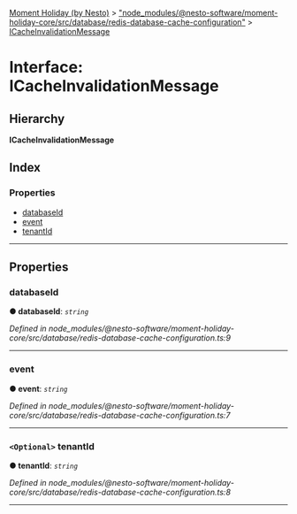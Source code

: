 [Moment Holiday (by Nesto)](../README.md) > ["node_modules/@nesto-software/moment-holiday-core/src/database/redis-database-cache-configuration"](../modules/_node_modules__nesto_software_moment_holiday_core_src_database_redis_database_cache_configuration_.md) > [ICacheInvalidationMessage](../interfaces/_node_modules__nesto_software_moment_holiday_core_src_database_redis_database_cache_configuration_.icacheinvalidationmessage.md)

# Interface: ICacheInvalidationMessage

## Hierarchy

**ICacheInvalidationMessage**

## Index

### Properties

* [databaseId](_node_modules__nesto_software_moment_holiday_core_src_database_redis_database_cache_configuration_.icacheinvalidationmessage.md#databaseid)
* [event](_node_modules__nesto_software_moment_holiday_core_src_database_redis_database_cache_configuration_.icacheinvalidationmessage.md#event)
* [tenantId](_node_modules__nesto_software_moment_holiday_core_src_database_redis_database_cache_configuration_.icacheinvalidationmessage.md#tenantid)

---

## Properties

<a id="databaseid"></a>

###  databaseId

**● databaseId**: *`string`*

*Defined in node_modules/@nesto-software/moment-holiday-core/src/database/redis-database-cache-configuration.ts:9*

___
<a id="event"></a>

###  event

**● event**: *`string`*

*Defined in node_modules/@nesto-software/moment-holiday-core/src/database/redis-database-cache-configuration.ts:7*

___
<a id="tenantid"></a>

### `<Optional>` tenantId

**● tenantId**: *`string`*

*Defined in node_modules/@nesto-software/moment-holiday-core/src/database/redis-database-cache-configuration.ts:8*

___


